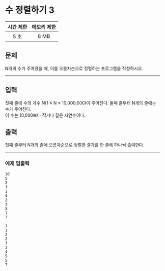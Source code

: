 # 수 정렬하기 3

| 시간 제한 | 메모리 제한 |
|:-----:|:------:|
|  5 초  |  8 MB  |


## 문제
N개의 수가 주어졌을 때, 이를 오름차순으로 정렬하는 프로그램을 작성하시오.

---
## 입력
첫째 줄에 수의 개수 N(1 ≤ N ≤ 10,000,000)이 주어진다. 둘째 줄부터 N개의 줄에는 수가 주어진다. <br>
이 수는 10,000보다 작거나 같은 자연수이다.

## 출력
첫째 줄부터 N개의 줄에 오름차순으로 정렬한 결과를 한 줄에 하나씩 출력한다.

---
### 예제 입출력
```text
10
5
2
3
1
4
2
3
5
1
7
```
```text
1
1
2
2
3
3
4
5
5
7
```
